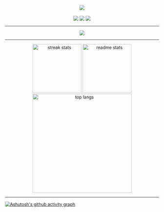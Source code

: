 <h1 align="center">
    <img src="https://readme-typing-svg.herokuapp.com/?font=Righteous&size=35&center=true&vCenter=true&width=500&height=70&duration=4000&lines=Olá+!+👋;+Eu+sou+o+Alan+!;" />
</h1>

<div align="center"> 
    <a href="bezerra.alan@outlook.com" target="_blank"><img src="https://img.shields.io/badge/Microsoft_Outlook-0078D4?style=for-the-badge&logo=microsoft-outlook&logoColor=white" target="_blank"></a> 
    <a href="https://www.instagram.com/mky.alan/" target="_blank"><img src="https://img.shields.io/badge/-LinkedIn-%230077B5?style=for-the-badge&logo=linkedin&logoColor=white" target="_blank"></a>
    <a href="" target="_blank"><img src="https://img.shields.io/badge/Instagram-E4405F?style=for-the-badge&logo=instagram&logoColor=white" target="_blank"></a>
</div>

<hr/>

<div align="center">
    <img src="https://skillicons.dev/icons?i=javascript,angular,html,css,bootstrap,vscode,github,git,nodejs,python,django"/>
</div>

<hr/>

<div align=center>
  <img height=160em src="https://github-readme-streak-stats-salesp07.vercel.app/?user=mkyALAN&count_private=true&theme=react&border_radius=10" alt="streak stats"/>
  <img height=160em src="https://github-readme-stats-salesp07.vercel.app/api?username=mkyALAN&count_private=true&show_icons=true&theme=react&rank_icon=github&border_radius=10" alt="readme stats" />
  <br/>
  <img width=325 align="center" src="https://github-readme-stats-salesp07.vercel.app/api/top-langs/?username=mkyALAN&=8&layout=compact&theme=react&border_radius=10&size_weight=0.5&count_weight=0.5&exclude_repo=github-readme-stats" alt="top langs" />
</div>

<hr/>

[![Ashutosh's github activity graph](https://github-readme-activity-graph.vercel.app/graph?username=mkyALAN&bg_color=000000&color=00ccff&line=00ccff&point=636363&area=true&hide_border=true)](https://github.com/ashutosh00710/github-readme-activity-graph)
